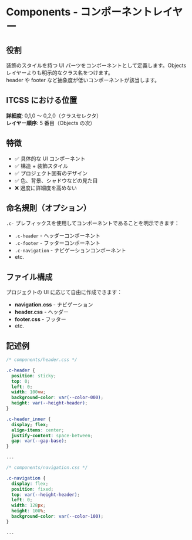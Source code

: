 # Components - コンポーネントレイヤー

## 役割

装飾のスタイルを持つ UI パーツをコンポーネントとして定義します。Objects レイヤーよりも明示的なクラス名をつけます。  
header や footer など抽象度が低いコンポーネントが該当します。

## ITCSS における位置

**詳細度**: 0,1,0 〜 0,2,0（クラスセレクタ）  
**レイヤー順序**: 5 番目（Objects の次）

## 特徴

- ✅ 具体的な UI コンポーネント
- ✅ 構造 + 装飾スタイル
- ✅ プロジェクト固有のデザイン
- ✅ 色、背景、シャドウなどの見た目
- ❌ 過度に詳細度を高めない

## 命名規則（オプション）

`.c-` プレフィックスを使用してコンポーネントであることを明示できます：

- `.c-header` - ヘッダーコンポーネント
- `.c-footer` - フッターコンポーネント
- `.c-navigation` - ナビゲーションコンポーネント
- etc.

## ファイル構成

プロジェクトの UI に応じて自由に作成できます：

- **navigation.css** - ナビゲーション
- **header.css** - ヘッダー
- **footer.css** - フッター
- etc.

## 記述例

```css
/* components/header.css */

.c-header {
  position: sticky;
  top: 0;
  left: 0;
  width: 100vw;
  background-color: var(--color-000);
  height: var(--height-header);
}

.c-header_inner {
  display; flex;
  align-items: center;
  justify-content: space-between;
  gap: var(--gap-base);
}

...
```

```css
/* components/navigation.css */

.c-navigation {
  display: flex;
  position: fixed;
  top: var(--height-header);
  left: 0;
  width: 128px;
  height: 100%;
  background-color: var(--color-100);
}

...
```
